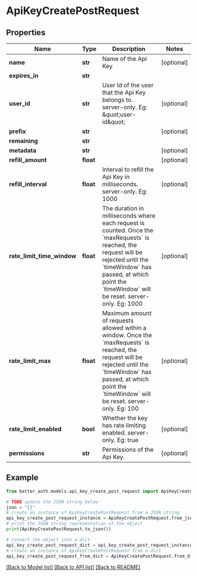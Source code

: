 # ApiKeyCreatePostRequest


## Properties

Name | Type | Description | Notes
------------ | ------------- | ------------- | -------------
**name** | **str** | Name of the Api Key | [optional] 
**expires_in** | **str** |  | 
**user_id** | **str** | User Id of the user that the Api Key belongs to. server-only. Eg: \&quot;user-id\&quot; | [optional] 
**prefix** | **str** |  | [optional] 
**remaining** | **str** |  | 
**metadata** | **str** |  | [optional] 
**refill_amount** | **float** |  | [optional] 
**refill_interval** | **float** | Interval to refill the Api Key in milliseconds. server-only. Eg: 1000 | [optional] 
**rate_limit_time_window** | **float** | The duration in milliseconds where each request is counted. Once the &#x60;maxRequests&#x60; is reached, the request will be rejected until the &#x60;timeWindow&#x60; has passed, at which point the &#x60;timeWindow&#x60; will be reset. server-only. Eg: 1000 | [optional] 
**rate_limit_max** | **float** | Maximum amount of requests allowed within a window. Once the &#x60;maxRequests&#x60; is reached, the request will be rejected until the &#x60;timeWindow&#x60; has passed, at which point the &#x60;timeWindow&#x60; will be reset. server-only. Eg: 100 | [optional] 
**rate_limit_enabled** | **bool** | Whether the key has rate limiting enabled. server-only. Eg: true | [optional] 
**permissions** | **str** | Permissions of the Api Key. | [optional] 

## Example

```python
from better_auth.models.api_key_create_post_request import ApiKeyCreatePostRequest

# TODO update the JSON string below
json = "{}"
# create an instance of ApiKeyCreatePostRequest from a JSON string
api_key_create_post_request_instance = ApiKeyCreatePostRequest.from_json(json)
# print the JSON string representation of the object
print(ApiKeyCreatePostRequest.to_json())

# convert the object into a dict
api_key_create_post_request_dict = api_key_create_post_request_instance.to_dict()
# create an instance of ApiKeyCreatePostRequest from a dict
api_key_create_post_request_from_dict = ApiKeyCreatePostRequest.from_dict(api_key_create_post_request_dict)
```
[[Back to Model list]](../README.md#documentation-for-models) [[Back to API list]](../README.md#documentation-for-api-endpoints) [[Back to README]](../README.md)


